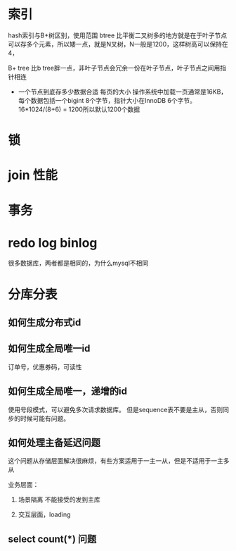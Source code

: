 # 索引
hash索引与B+树区别，使用范围
btree 比平衡二叉树多的地方就是在于叶子节点可以存多个元素，所以矮一点，就是N叉树，N一般是1200，这样树高可以保持在4，

B+ tree 比b tree胖一点，非叶子节点会冗余一份在叶子节点，叶子节点之间用指针相连

- 一个节点到底存多少数据合适
每页的大小
操作系统中加载一页通常是16KB，每个数据包括一个bigint 8个字节，指针大小在InnoDB 6个字节。
16*1024/(8+6) = 1200所以默认1200个数据

# 锁


# join 性能


# 事务

# redo log binlog
很多数据库，两者都是相同的，为什么mysql不相同

# 分库分表

## 如何生成分布式id

## 如何生成全局唯一id
订单号，优惠券码，可读性

## 如何生成全局唯一，递增的id

使用号段模式，可以避免多次请求数据库。
但是sequence表不要是主从，否则同步的时候可能有问题。

## 如何处理主备延迟问题
这个问题从存储层面解决很麻烦，有些方案适用于一主一从，但是不适用于一主多从

业务层面：
1. 场景隔离
不能接受的发到主库

2. 交互层面，loading
## select count(*) 问题